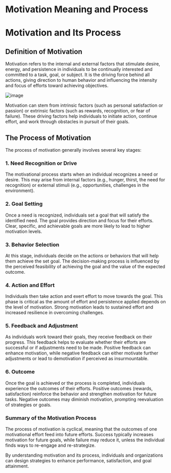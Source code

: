 #  Motivation Meaning and Process

# Motivation and Its Process

## Definition of Motivation

Motivation refers to the internal and external factors that stimulate desire, energy, and persistence in individuals to be continually interested and committed to a task, goal, or subject. It is the driving force behind all actions, giving direction to human behavior and influencing the intensity and focus of efforts toward achieving objectives.

![image](https://github.com/user-attachments/assets/dfecc027-21c1-493b-beda-273dcf73186b)


Motivation can stem from intrinsic factors (such as personal satisfaction or passion) or extrinsic factors (such as rewards, recognition, or fear of failure). These driving factors help individuals to initiate action, continue effort, and work through obstacles in pursuit of their goals.

## The Process of Motivation

The process of motivation generally involves several key stages:

### 1. **Need Recognition or Drive**
   The motivational process starts when an individual recognizes a need or desire. This may arise from internal factors (e.g., hunger, thirst, the need for recognition) or external stimuli (e.g., opportunities, challenges in the environment).

### 2. **Goal Setting**
   Once a need is recognized, individuals set a goal that will satisfy the identified need. The goal provides direction and focus for their efforts. Clear, specific, and achievable goals are more likely to lead to higher motivation levels.

### 3. **Behavior Selection**
   At this stage, individuals decide on the actions or behaviors that will help them achieve the set goal. The decision-making process is influenced by the perceived feasibility of achieving the goal and the value of the expected outcome.

### 4. **Action and Effort**
   Individuals then take action and exert effort to move towards the goal. This phase is critical as the amount of effort and persistence applied depends on the level of motivation. Strong motivation leads to sustained effort and increased resilience in overcoming challenges.

### 5. **Feedback and Adjustment**
   As individuals work toward their goals, they receive feedback on their progress. This feedback helps to evaluate whether their efforts are successful or if adjustments need to be made. Positive feedback can enhance motivation, while negative feedback can either motivate further adjustments or lead to demotivation if perceived as insurmountable.

### 6. **Outcome**
   Once the goal is achieved or the process is completed, individuals experience the outcomes of their efforts. Positive outcomes (rewards, satisfaction) reinforce the behavior and strengthen motivation for future tasks. Negative outcomes may diminish motivation, prompting reevaluation of strategies or goals.

### Summary of the Motivation Process

The process of motivation is cyclical, meaning that the outcomes of one motivational effort feed into future efforts. Success typically increases motivation for future goals, while failure may reduce it, unless the individual finds ways to re-engage and re-strategize. 

By understanding motivation and its process, individuals and organizations can design strategies to enhance performance, satisfaction, and goal attainment.

